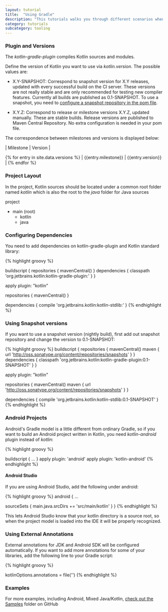 ```yaml
---
layout: tutorial
title:  "Using Gradle"
description: "This tutorials walks you through different scenarios when using Gradle for building applications that contain Kotlin code"
category: tutorials
subcategory: tooling
---
```



### Plugin and Versions

The *kotlin-gradle-plugin* compiles Kotlin sources and modules.

Define the version of Kotlin you want to use via *kotlin.version*. The possible values are:

* X.Y-SNAPSHOT: Correspond to snapshot version for X.Y releases, updated with every successful build on the CI server. These versions are not really stable and are
only recommended for testing new compiler features. Currently all builds are published as 0.1-SNAPSHOT. To use a snapshot, you need to [configure a snapshot repository
in the pom file](#configuring-snapshot-repositories).

* X.Y.Z: Correspond to release or milestone versions X.Y.Z, updated manually. These are stable builds. Release versions are published to Maven Central Repository. No extra configuration
is needed in your pom file.

The correspondence between milestones and versions is displayed below:

| Milestone | Version |

{% for entry in site.data.versions %}
| {{entry.milestone}} | {{entry.version}} |
{% endfor %}

### Project Layout

In the project, Kotlin sources should be located under a common root folder named *kotlin* which is also the root to the *java* folder for Java sources

project
  - main (root)
    - kotlin
    - java


### Configuring Dependencies

You need to add dependencies on kotlin-gradle-plugin and Kotlin standard library:

{% highlight groovy %}

buildscript {
  repositories {
    mavenCentral()
  }
  dependencies {
    classpath 'org.jetbrains.kotlin:kotlin-gradle-plugin:<version>'
  }
}

apply plugin: "kotlin"

repositories {
  mavenCentral()
}

dependencies {
  compile 'org.jetbrains.kotlin:kotlin-stdlib:<version>'
}
{% endhighlight %}

### Using Snapshot versions

If you want to use a snapshot version (nightly build), first add out snapshot repository and change the version to 0.1-SNAPSHOT:

{% highlight groovy %}
buildscript {
  repositories {
    mavenCentral()
    maven {
      url 'http://oss.sonatype.org/content/repositories/snapshots'
    }
  }
  dependencies {
    classpath 'org.jetbrains.kotlin:kotlin-gradle-plugin:0.1-SNAPSHOT'
  }
}

apply plugin: "kotlin"

repositories {
  mavenCentral()
  maven {
    url 'http://oss.sonatype.org/content/repositories/snapshots'
  }
}

dependencies {
  compile 'org.jetbrains.kotlin:kotlin-stdlib:0.1-SNAPSHOT'
}
{% endhighlight %}


### Android Projects

Android's Gradle model is a little different from ordinary Gradle, so if you want to build an Android project written in Kotlin, you need
*kotlin-android* plugin instead of *kotlin*:

{% highlight groovy %}

buildscript {
    ...
}
apply plugin: 'android'
apply plugin: 'kotlin-android'
{% endhighlight %}

#### Android Studio

If you are using Android Studio, add the following under android:

{% highlight groovy %}
android {
  ...

  sourceSets {
    main.java.srcDirs += 'src/main/kotlin'
  }
}
{% endhighlight %}

This lets Android Studio know that your kotlin directory is a source root, so when the project model is loaded into the IDE it will be properly recognized.

### Using External Annotations

External annotations for JDK and Android SDK will be configured automatically. If you want to add more annotations for some of your libraries, add the following line to your Gradle script:

{% highlight groovy %}

kotlinOptions.annotations = file('<path to annotations>')
{% endhighlight %}

### Examples

For more examples, including Android, Mixed Java/Kotlin, [check out the Samples](https://github.com/JetBrains/kotlin-examples/tree/master/gradle) folder on GitHub
